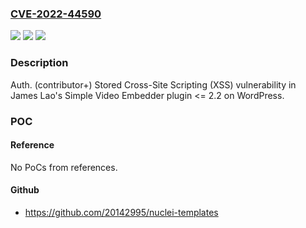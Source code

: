 ### [CVE-2022-44590](https://cve.mitre.org/cgi-bin/cvename.cgi?name=CVE-2022-44590)
![](https://img.shields.io/static/v1?label=Product&message=Simple%20Video%20Embedder%20(WordPress%20plugin)&color=blue)
![](https://img.shields.io/static/v1?label=Version&message=%3C%3D%202.2%3C%3D%202.2%20&color=brighgreen)
![](https://img.shields.io/static/v1?label=Vulnerability&message=CWE-79%20Cross-site%20Scripting%20(XSS)&color=brighgreen)

### Description

Auth. (contributor+) Stored Cross-Site Scripting (XSS) vulnerability in James Lao's Simple Video Embedder plugin <= 2.2 on WordPress.

### POC

#### Reference
No PoCs from references.

#### Github
- https://github.com/20142995/nuclei-templates

